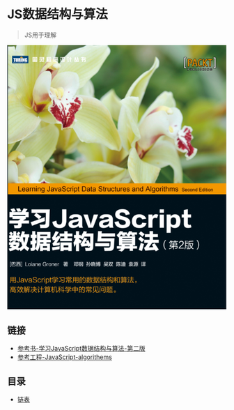 # JS数据结构与算法
> JS用于理解

![bookcover](https://raw.githubusercontent.com/JiangWeixian/JS-Books/master/JS%E6%95%B0%E6%8D%AE%E7%BB%93%E6%9E%84%E4%B8%8E%E7%AE%97%E6%B3%95/img/cover.PNG)

## 链接

* [参考书-学习JavaScript数据结构与算法-第二版]()
* [参考工程-JavaScript-algorithems](https://github.com/trekhleb/javascript-algorithms)

## 目录

* [链表]()